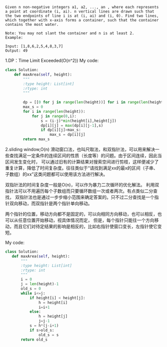 ```
Given n non-negative integers a1, a2, ..., an , where each represents a point at coordinate (i, ai). n vertical lines are drawn such that the two endpoints of line i is at (i, ai) and (i, 0). Find two lines, which together with x-axis forms a container, such that the container contains the most water.

Note: You may not slant the container and n is at least 2.
Example:

Input: [1,8,6,2,5,4,8,3,7]
Output: 49
```
1.DP：Time Limit Exceeded(O(n^2))
My code:
```python
class Solution:
    def maxArea(self, height):
        """
        :type height: List[int]
        :rtype: int
        """
        
        dp = [[0 for j in range(len(height))] for i in range(len(height))]
        max_s = 0
        for i in range(len(height)):
            for j in range(0,i):
                s = (i-j)*min(height[i],height[j])
                dp[i][j] = max(dp[i][j-1],s)
                if dp[i][j]>max_s:
                    max_s = dp[i][j]
        return max_s
 ```
 2.sliding window,O(n)
滑动窗口法，也叫尺取法，和双指针法，可以用来解决一些查找满足一定条件的连续区间的性质（长度等）的问题。由于区间连续，因此当区间发生变化时，
可以通过旧有的计算结果对搜索空间进行剪枝，这样便减少了重复计算，降低了时间复杂度。往往类似于“请找到满足xx的最x的区间（子串、子数组）的xx”这类问题都可以使用该方法进行解决。
 
双指针法的时间复杂度一般是O(n)，可以作为暴力二次循环的优化解法。
利用双指针法可以不用遍历每个子数组而只要循环数组一次或者两次。有点类似二分查找，
双指针法也是通过一步步缩小范围来确定答案的。只不过二分查找是一个指针双向移动，而双指针是两个指针单向移动。

两个指针的位置，移动方向都不是固定的，可以向相同方向移动，也可以相反，也可以从任意位置开始移动，视具体情况而定，
但是，每个指针只能往一个方向移动，而且它们对待定结果的影响是相反的，比如右指针使窗口变长，左指针使它变短。

 My code:
 ```python
 class Solution:
    def maxArea(self, height):
        """
        :type height: List[int]
        :rtype: int
        """
        i = 0
        j = len(height)-1
        old_s = 0
        while i<=j:
            if height[i] < height[j]:
                h = height[i]
                i=i+1
            else:
                h = height[j]
                j=j-1
            s = h*(j-i+1)
            if s>old_s:
                old_s = s
        return old_s
```
 
